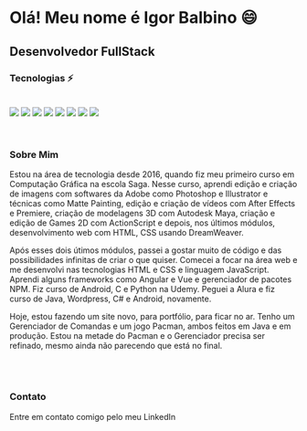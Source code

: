 # Olá! Meu nome é Igor Balbino 😄

## Desenvolvedor FullStack

### Tecnologias ⚡

<div style="display: inline_block"><br>
  <img align="center" src="https://img.shields.io/badge/HTML5-E34F26?style=for-the-badge&logo=html5&logoColor=white"/>
  <img align="center" src="https://img.shields.io/badge/CSS-239120?&style=for-the-badge&logo=css3&logoColor=white"/>
  <img align="center" src="https://img.shields.io/badge/JavaScript-F7DF1E?style=for-the-badge&logo=javascript&logoColor=black"/>
  <img align="center" src="https://img.shields.io/badge/PHP-777BB4?style=for-the-badge&logo=php&logoColor=white"/>
  <img align="center" src="https://img.shields.io/badge/Java-ED8B00?style=for-the-badge&logo=java&logoColor=white"/>
  <img align="center" src="https://img.shields.io/badge/Python-3776AB?style=for-the-badge&logo=python&logoColor=white"/>
  <img align="center" src="https://img.shields.io/badge/Bootstrap-563D7C?style=for-the-badge&logo=bootstrap&logoColor=white"/>
  <img align="center" src="https://img.shields.io/badge/MySQL-00000F?style=for-the-badge&logo=mysql&logoColor=white"/>
</div><br/><br/>


### Sobre Mim

Estou na área de tecnologia desde 2016, quando fiz meu primeiro curso em Computação Gráfica na escola Saga. Nesse curso, aprendi edição e criação de imagens com softwares da Adobe como Photoshop e Illustrator e técnicas como Matte Painting, edição e criação de vídeos com After Effects e Premiere, criação de modelagens 3D com Autodesk Maya, criação e edição de Games 2D com ActionScript e depois, nos últimos módulos, desenvolvimento web com HTML, CSS usando DreamWeaver.

Após esses dois útimos módulos, passei a gostar muito de código e das possibilidades infinitas de criar o que quiser.
Comecei a focar na área web e me desenvolvi nas tecnologias HTML e CSS e linguagem JavaScript. Aprendi alguns frameworks como Angular e Vue e gerenciador de pacotes NPM.
Fiz curso de Android, C e Python na Udemy. Peguei a Alura e fiz curso de Java, Wordpress, C# e Android, novamente.

Hoje, estou fazendo um site novo, para portfólio, para ficar no ar. Tenho um Gerenciador de Comandas e um jogo Pacman, ambos feitos em Java e em produção.
Estou na metade do Pacman e o Gerenciador precisa ser refinado, mesmo ainda não parecendo que está no final.

<br/><br/>

### Contato

<p>Entre em contato comigo pelo meu <a style="text-decoration: none;"href="https://www.linkedin.com/in/igor-balbino-dev/" target="_blank">LinkedIn</a></p>

<br/>



<!--
**igorbalbino/igorbalbino** is a ✨ _special_ ✨ repository because its `README.md` (this file) appears on your GitHub profile.

Here are some ideas to get you started:

- 🔭 I’m currently working on ...
- 🌱 I’m currently learning ...
- 👯 I’m looking to collaborate on ...
- 🤔 I’m looking for help with ...
- 💬 Ask me about ...
- 📫 How to reach me: ...
- 😄 Pronouns: ...
- ⚡ Fun fact: ...
-->
